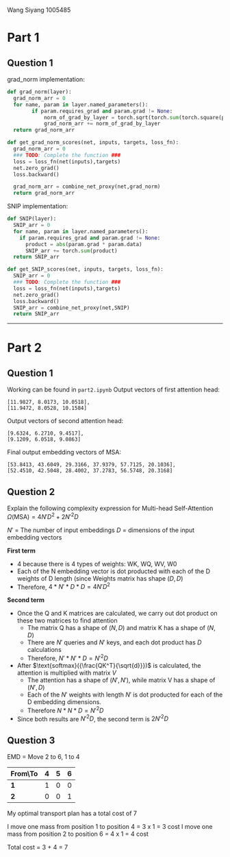 Wang Siyang
1005485
# Part 1

## Question 1
grad_norm implementation:
```python
def grad_norm(layer):
  grad_norm_arr = 0
  for name, param in layer.named_parameters():
        if param.requires_grad and param.grad != None:
            norm_of_grad_by_layer = torch.sqrt(torch.sum(torch.square(param.grad)))
            grad_norm_arr += norm_of_grad_by_layer
  return grad_norm_arr

def get_grad_norm_scores(net, inputs, targets, loss_fn):
  grad_norm_arr = 0
  ### TODO: Complete the function ###
  loss = loss_fn(net(inputs),targets)
  net.zero_grad()
  loss.backward()

  grad_norm_arr = combine_net_proxy(net,grad_norm)
  return grad_norm_arr
```

SNIP implementation:
```python
def SNIP(layer):
  SNIP_arr = 0
  for name, param in layer.named_parameters():
    if param.requires_grad and param.grad != None:
      product = abs(param.grad * param.data)
      SNIP_arr += torch.sum(product)
  return SNIP_arr

def get_SNIP_scores(net, inputs, targets, loss_fn):
  SNIP_arr = 0
  ### TODO: Complete the function ###
  loss = loss_fn(net(inputs),targets)
  net.zero_grad()
  loss.backward()
  SNIP_arr = combine_net_proxy(net,SNIP)
  return SNIP_arr
```
---
# Part 2
## Question 1
Working can be found in `part2.ipynb` 
Output vectors of first attention head:
```
[11.9827, 8.0173, 10.0518], 
[11.9472, 8.0528, 10.1584]
```
Output vectors of second attention head:
```
[9.6324, 6.2710, 9.4517], 
[9.1209, 6.0518, 9.0863]
```
Final output embedding vectors of MSA:
```
[53.8413, 43.6049, 29.3166, 37.9379, 57.7125, 20.1036], 
[52.4510, 42.5048, 28.4002, 37.2783, 56.5748, 20.3168]
```
## Question 2
 Explain the following complexity expression for Multi-head Self-Attention
 $\Omega{(\text{MSA})} = 4N'D^2 + 2N'^2D$ 

$N'$ = The number of input embeddings
$D$ = dimensions of the input embedding vectors

**First term**
- 4 because there is 4 types of weights: WK, WQ, WV, W0
- Each of the N embedding vector is dot producted with each of the D weights of D length (since Weights matrix has shape $(D,D)$ 
- Therefore, $4 * N' * D * D = 4N'D^2$

**Second term**
- Once the Q and K matrices are calculated, we carry out dot product on these two matrices to find attention
	- The matrix Q has a shape of $(N, D)$ and matrix K has a shape of $(N, D)$
	- There are $N'$ queries and $N'$ keys, and each dot product has $D$ calculations
	- Therefore, $N' * N' *D = N'^2 D$
- After $\text{softmax}({\frac{QK^T}{\sqrt{d}}})$ is calculated, the attention is multiplied with matrix $V$
	- The attention has a shape of $(N',N')$, while matrix V has a shape of $(N',D)$
	- Each of the $N'$ weights with length $N'$ is dot producted for each of the D embedding dimensions.
	- Therefore $N * N * D = N'^2 D$
- Since both results are $N'^2 D$, the second term is $2N'^2 D$

## Question 3
EMD = Move 2 to 6, 1 to 4

| From\To | 4   | 5   | 6   |
| ------- | --- | --- | --- |
| **1**   | 1   | 0   | 0   |
| **2**   | 0   | 0   | 1   |

My optimal transport plan has a total cost of 7

I move one mass from position 1 to position 4 = 3 x 1 = 3 cost
I move one mass from position 2 to position 6 = 4 x 1 = 4 cost

Total cost = 3 + 4 = 7